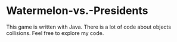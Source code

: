 # Watermelon-vs.-Presidents
This game is written with Java.
There is a lot of code about objects collisions. 
Feel free to explore my code.
